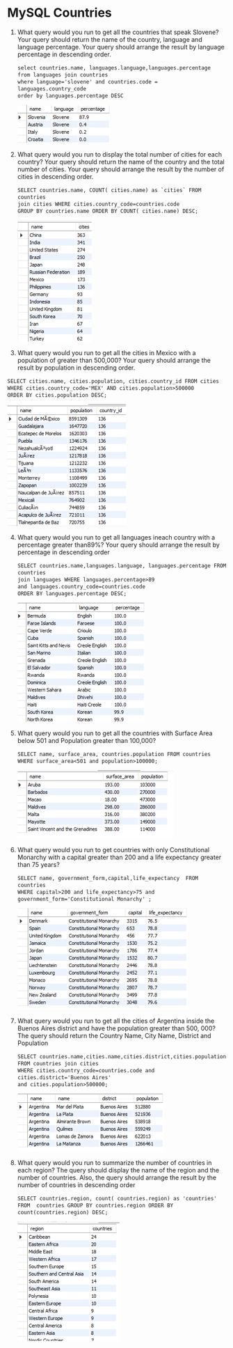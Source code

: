 # MySQL Countries
1. What query would you run to get all the countries
that speak Slovene? Your query should return
the name of the country, language and language
percentage. Your query should arrange the result
by language percentage in descending order.
    ```
    select countries.name, languages.language,languages.percentage 
    from languages join countries 
    where language='slovene' and countries.code = languages.country_code 
    order by languages.percentage DESC
    ```
    ![alt text](<Screenshot 2025-03-17 154520.png>)

2. What query would you run to display the total
number of cities for each country? Your query
should return the name of the country and the
total number of cities. Your query should arrange
the result by the number of cities in descending
order.
    ```
    SELECT countries.name, COUNT( cities.name) as `cities` FROM countries 
    join cities WHERE cities.country_code=countries.code 
    GROUP BY countries.name ORDER BY COUNT( cities.name) DESC;
    ```
    ![alt text](<Screenshot 2025-03-17 154647.png>)

3. What query would you run to get all the cities in
Mexico with a population of greater than
500,000? Your query should arrange the result
by population in descending order.
```
SELECT cities.name, cities.population, cities.country_id FROM cities 
WHERE cities.country_code='MEX' AND cities.population>500000 
ORDER BY cities.population DESC;
```
![alt text](image.png)

4. What query would you run to get all languages ineach country with a percentage greater than89%? Your query should arrange the result by percentage in descending order
    ```
    SELECT countries.name,languages.language, languages.percentage FROM countries
    join languages WHERE languages.percentage>89
    and languages.country_code=countries.code  
    ORDER BY languages.percentage DESC;
    ```
    ![alt text](image-1.png)


5. What query would you run to get all the countries
with Surface Area below 501 and Population
greater than 100,000?

    ```
    SELECT name, surface_area, countries.population FROM countries 
    WHERE surface_area<501 and population>100000;
    ```
    ![alt text](image-2.png)

6. What query would you run to get countries with
only Constitutional Monarchy with a capital
greater than 200 and a life expectancy greater
than 75 years?
    ```
    SELECT name, government_form,capital,life_expectancy  FROM countries
    WHERE capital>200 and life_expectancy>75 and government_form='Constitutional Monarchy' ;
    ```
    ![alt text](image-3.png)


7. What query would you run to get all the cities of
Argentina inside the Buenos Aires district and
have the population greater than 500, 000? The
query should return the Country Name, City
Name, District and Population
    ```
    SELECT countries.name,cities.name,cities.district,cities.population 
    FROM countries join cities 
    WHERE cities.country_code=countries.code and cities.district='Buenos Aires' 
    and cities.population>500000;
    ```
    ![alt text](image-4.png)

8. What query would you run to summarize the
number of countries in each region? The query
should display the name of the region and the
number of countries. Also, the query should
arrange the result by the number of countries in
descending order
    ```
    SELECT countries.region, count( countries.region) as 'countries' FROM  countries GROUP BY countries.region ORDER BY count(countries.region) DESC;
    ```
    ![alt text](image-5.png)